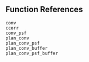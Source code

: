 ## Function References
```@docs
conv
ccorr
conv_psf
plan_conv
plan_conv_psf
plan_conv_buffer
plan_conv_psf_buffer
```
